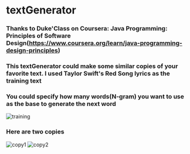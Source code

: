 # textGenerator

### Thanks to Duke'Class on Coursera: Java Programming: Principles of Software Design(https://www.coursera.org/learn/java-programming-design-principles)

### This textGenerator could make some similar copies of your favorite text. I used Taylor Swift's Red Song lyrics as the training text
### You could specify how many words(N-gram) you want to use as the base to generate the next word
![training](https://user-images.githubusercontent.com/27776652/32156708-0391ab52-bd0d-11e7-96fe-606ea72f7ea9.png)

### Here are two copies
![copy1](https://user-images.githubusercontent.com/27776652/32156709-03a4d18c-bd0d-11e7-9ec6-e0a779226d1a.png)
![copy2](https://user-images.githubusercontent.com/27776652/32156710-03b54f9e-bd0d-11e7-9581-0a2221c87552.png)
